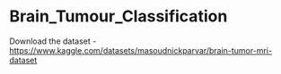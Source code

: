 # Brain_Tumour_Classification
Download the dataset -
https://www.kaggle.com/datasets/masoudnickparvar/brain-tumor-mri-dataset
